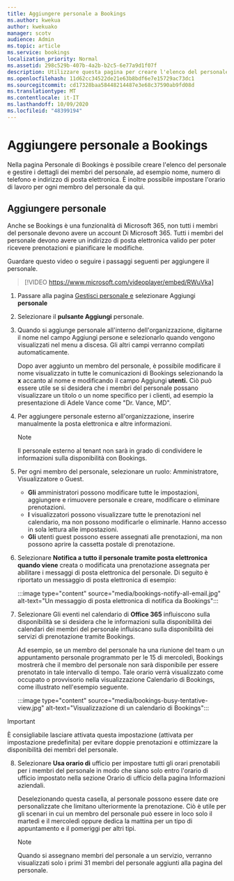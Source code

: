 ```yaml
---
title: Aggiungere personale a Bookings
ms.author: kwekua
author: kwekuako
manager: scotv
audience: Admin
ms.topic: article
ms.service: bookings
localization_priority: Normal
ms.assetid: 298c529b-407b-4a2b-b2c5-6e77a9d1f07f
description: Utilizzare questa pagina per creare l'elenco del personale e gestire i dettagli dei membri del personale, ad esempio nome, numero di telefono e indirizzo di posta elettronica.
ms.openlocfilehash: 11d62cc34522de21e63b8bdf6e7e15729ac73dc1
ms.sourcegitcommit: cd17328baa58448214487e3e68c37590ab9fd08d
ms.translationtype: MT
ms.contentlocale: it-IT
ms.lasthandoff: 10/09/2020
ms.locfileid: "48399194"
---
```

# <a name="add-staff-to-bookings"></a>Aggiungere personale a Bookings

Nella pagina Personale di Bookings è possibile creare l'elenco del personale e gestire i dettagli dei membri del personale, ad esempio nome, numero di telefono e indirizzo di posta elettronica. È inoltre possibile impostare l'orario di lavoro per ogni membro del personale da qui.

## <a name="add-staff"></a>Aggiungere personale

Anche se Bookings è una funzionalità di Microsoft 365, non tutti i membri del personale devono avere un account Di Microsoft 365. Tutti i membri del personale devono avere un indirizzo di posta elettronica valido per poter ricevere prenotazioni e pianificare le modifiche.

Guardare questo video o seguire i passaggi seguenti per aggiungere il personale.

> [!VIDEO https://www.microsoft.com/videoplayer/embed/RWuVka]

1. Passare alla pagina [Gestisci personale e](https://outlook.office.com/bookings/staff) selezionare Aggiungi **personale**

2. Selezionare il **pulsante Aggiungi** personale.

3. Quando si aggiunge personale all'interno dell'organizzazione, digitarne il nome nel campo Aggiungi persone e selezionarlo quando vengono visualizzati nel menu a discesa.  Gli altri campi verranno compilati automaticamente.

    Dopo aver aggiunto un membro del personale, è possibile modificare il nome visualizzato in tutte le comunicazioni di Bookings selezionando la **x** accanto al nome e modificando il campo Aggiungi **utenti.** Ciò può essere utile se si desidera che i membri del personale possano visualizzare un titolo o un nome specifico per i clienti, ad esempio la presentazione di Adele Vance come "Dr. Vance, MD".

4. Per aggiungere personale esterno all'organizzazione, inserire manualmente la posta elettronica e altre informazioni.

    > [!NOTE]
    > Il personale esterno al tenant non sarà in grado di condividere le informazioni sulla disponibilità con Bookings.

5. Per ogni membro del personale, selezionare un ruolo: Amministratore, Visualizzatore o Guest.
    - **Gli** amministratori possono modificare tutte le impostazioni, aggiungere e rimuovere personale e creare, modificare o eliminare prenotazioni.
    - **I** visualizzatori possono visualizzare tutte le prenotazioni nel calendario, ma non possono modificarle o eliminarle. Hanno accesso in sola lettura alle impostazioni.
    - **Gli** utenti guest possono essere assegnati alle prenotazioni, ma non possono aprire la cassetta postale di prenotazione.

6. Selezionare **Notifica a tutto il personale tramite posta elettronica quando viene** creata o modificata una prenotazione assegnata per abilitare i messaggi di posta elettronica del personale. Di seguito è riportato un messaggio di posta elettronica di esempio:

    :::image type="content" source="media/bookings-notify-all-email.jpg" alt-text="Un messaggio di posta elettronica di notifica da Bookings":::

7. Selezionare Gli eventi nel calendario di **Office 365** influiscono sulla disponibilità se si desidera che le informazioni sulla disponibilità dei calendari dei membri del personale influiscano sulla disponibilità dei servizi di prenotazione tramite Bookings.

    Ad esempio, se un membro del personale ha una riunione del team o un appuntamento personale programmato per le 15 di mercoledì, Bookings mostrerà che il membro del personale non sarà disponibile per essere prenotato in tale intervallo di tempo. Tale orario verrà visualizzato come occupato o provvisorio nella visualizzazione Calendario di Bookings, come illustrato nell'esempio seguente.

    :::image type="content" source="media/bookings-busy-tentative-view.jpg" alt-text="Visualizzazione di un calendario di Bookings":::

> [!IMPORTANT]
> È consigliabile lasciare attivata questa impostazione (attivata per impostazione predefinita) per evitare doppie prenotazioni e ottimizzare la disponibilità dei membri del personale.

8. Selezionare **Usa orario di** ufficio per impostare tutti gli orari prenotabili per i  membri del personale in modo che siano solo entro l'orario di ufficio impostato nella sezione Orario di ufficio della pagina Informazioni aziendali.

    Deselezionando questa casella, al personale possono essere date ore personalizzate che limitano ulteriormente la prenotazione. Ciò è utile per gli scenari in cui un membro del personale può essere in loco solo il martedì e il mercoledì oppure dedica la mattina per un tipo di appuntamento e il pomeriggi per altri tipi.

    > [!NOTE]
    > Quando si assegnano membri del personale a un servizio, verranno visualizzati solo i primi 31 membri del personale aggiunti alla pagina del personale.
